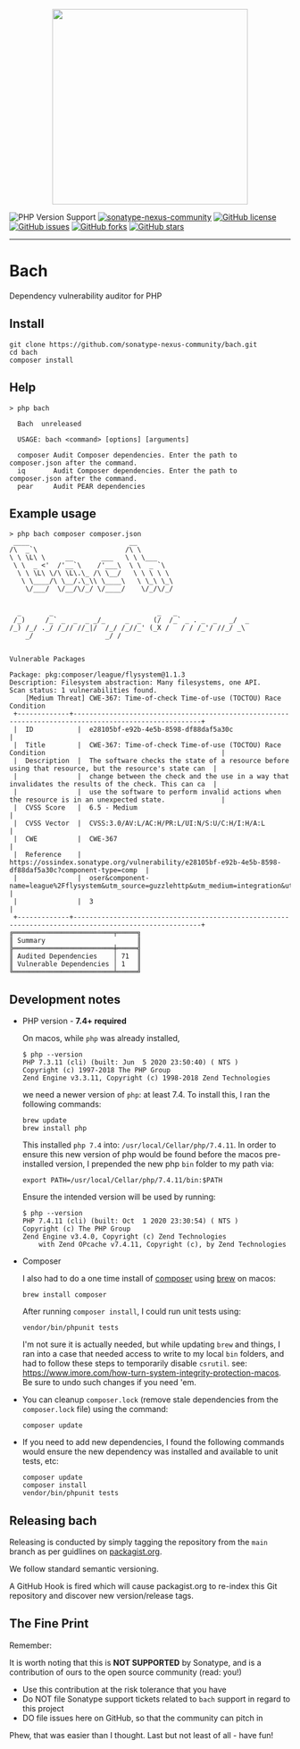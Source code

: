 <p align="center">
    <img src="https://github.com/sonatype-nexus-community/bach/blob/main/docs/images/Bach@2x.png" width="350"/>
</p>

![PHP Version Support](https://img.shields.io/badge/php-^7.4.0|^8.0.0-blue)
[![sonatype-nexus-community](https://circleci.com/gh/sonatype-nexus-community/bach.svg?style=shield)](https://circleci.com/gh/sonatype-nexus-community/bach)
[![GitHub license](https://img.shields.io/github/license/sonatype-nexus-community/bach)](https://github.com/sonatype-nexus-community/bach/blob/main/LICENSE)
[![GitHub issues](https://img.shields.io/github/issues/sonatype-nexus-community/bach)](https://github.com/sonatype-nexus-community/bach/issues)
[![GitHub forks](https://img.shields.io/github/forks/sonatype-nexus-community/bach)](https://github.com/sonatype-nexus-community/bach/network)
[![GitHub stars](https://img.shields.io/github/stars/sonatype-nexus-community/bach)](https://github.com/sonatype-nexus-community/bach/stargazers)

---- 

# Bach

Dependency vulnerability auditor for PHP

## Install

```
git clone https://github.com/sonatype-nexus-community/bach.git
cd bach
composer install
```

## Help

```
> php bach

  Bach  unreleased

  USAGE: bach <command> [options] [arguments]

  composer Audit Composer dependencies. Enter the path to composer.json after the command.
  iq       Audit Composer dependencies. Enter the path to composer.json after the command.
  pear     Audit PEAR dependencies
```

## Example usage

```
> php bach composer composer.json
 ____                         __
/\  _`\                      /\ \
\ \ \L\ \     __       ___   \ \ \___
 \ \  _ <'  /'__`\    /'___\  \ \  _ `\
  \ \ \L\ \/\ \L\.\_ /\ \__/   \ \ \ \ \
   \ \____/\ \__/.\_\\ \____\   \ \_\ \_\
    \/___/  \/__/\/_/ \/____/    \/_/\/_/


  _       _                          _   _
 /_)     /_` _  _  _ _/_     _  _   (/  /_` _ . _  _   _/  _
/_) /_/ ._/ /_// //_|/  /_/ /_//_' (_X /   / / /_'/ //_/ _\
    _/                  _/ /


Vulnerable Packages

Package: pkg:composer/league/flysystem@1.1.3
Description: Filesystem abstraction: Many filesystems, one API.
Scan status: 1 vulnerabilities found.
	[Medium Threat] CWE-367: Time-of-check Time-of-use (TOCTOU) Race Condition
 +-------------+------------------------------------------------------------------------------------------------------+
 |  ID           |  e28105bf-e92b-4e5b-8598-df88daf5a30c                                                                  |
 |  Title        |  CWE-367: Time-of-check Time-of-use (TOCTOU) Race Condition                                            |
 |  Description  |  The software checks the state of a resource before using that resource, but the resource's state can  |
 |               |  change between the check and the use in a way that invalidates the results of the check. This can ca  |
 |               |  use the software to perform invalid actions when the resource is in an unexpected state.              |
 |  CVSS Score   |  6.5 - Medium                                                                                          |
 |  CVSS Vector  |  CVSS:3.0/AV:L/AC:H/PR:L/UI:N/S:U/C:H/I:H/A:L                                                          |
 |  CWE          |  CWE-367                                                                                               |
 |  Reference    |  https://ossindex.sonatype.org/vulnerability/e28105bf-e92b-4e5b-8598-df88daf5a30c?component-type=comp  |
 |               |  oser&component-name=league%2Fflysystem&utm_source=guzzlehttp&utm_medium=integration&utm_content=6.3.  |
 |               |  3                                                                                                     |
 +-------------+------------------------------------------------------------------------------------------------------+
╔═════════════════════════╤═════╗
║ Summary                       ║
╠═════════════════════════╪═════╣
║ Audited Dependencies    │ 71  ║
║ Vulnerable Dependencies │ 1   ║
╚═════════════════════════╧═════╝
```

## Development notes

* PHP version - **7.4+ required**

  On macos, while `php` was already installed, 
    ```
    $ php --version
    PHP 7.3.11 (cli) (built: Jun  5 2020 23:50:40) ( NTS )
    Copyright (c) 1997-2018 The PHP Group
    Zend Engine v3.3.11, Copyright (c) 1998-2018 Zend Technologies
    ```
    we need a newer version of `php`: at least 7.4. To install this, I ran the following commands:
    ```
    brew update
    brew install php
    ```
    This installed `php 7.4` into: `/usr/local/Cellar/php/7.4.11`. In order to ensure this new version of
    php would be found before the macos pre-installed version, I prepended the new php `bin` folder to my path via:
    ```
    export PATH=/usr/local/Cellar/php/7.4.11/bin:$PATH
    ``` 
    Ensure the intended version will be used by running:
    ```
    $ php --version
    PHP 7.4.11 (cli) (built: Oct  1 2020 23:30:54) ( NTS )
    Copyright (c) The PHP Group
    Zend Engine v3.4.0, Copyright (c) Zend Technologies
        with Zend OPcache v7.4.11, Copyright (c), by Zend Technologies
    ```
  
* Composer

    I also had to do a one time install of [composer](https://getcomposer.org) using [brew](https://brew.sh) on macos:
    ```
    brew install composer
    ``` 
    
    After running `composer install`, I could run unit tests using:
    ```
    vendor/bin/phpunit tests
    ```
    I'm not sure it is actually needed, but while updating `brew` and things, I ran into a case that
    needed access to write to my local `bin` folders, and had to follow these steps to temporarily 
    disable `csrutil`. see: https://www.imore.com/how-turn-system-integrity-protection-macos.
    Be sure to undo such changes if you need 'em.
  
* You can cleanup `composer.lock` (remove stale dependencies from the `composer.lock` file)
using the command:
  ```
  composer update
  ```

* If you need to add new dependencies, I found the following commands would
ensure the new dependency was installed and available to unit tests, etc:
  ```
  composer update
  composer install
  vendor/bin/phpunit tests
  ``` 

## Releasing bach

Releasing is conducted by simply tagging the repository from the `main` branch as per guidlines on [packagist.org](https://packagist.org/about#naming-your-package).

We follow standard semantic versioning.

A GitHub Hook is fired which will cause packagist.org to re-index this Git repository and discover new version/release tags.

## The Fine Print

Remember:

It is worth noting that this is **NOT SUPPORTED** by Sonatype, and is a contribution of ours to the open source
community (read: you!)

* Use this contribution at the risk tolerance that you have
* Do NOT file Sonatype support tickets related to `bach` support in regard to this project
* DO file issues here on GitHub, so that the community can pitch in

Phew, that was easier than I thought. Last but not least of all - have fun!